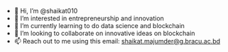 - 👋 Hi, I’m @shaikat010
- 👀 I’m interested in entrepreneurship and innovation
- 🌱 I’m currently learning to do data science and blockchain
- 💞️ I’m looking to collaborate on innovative ideas on blockchain
- 📫 Reach out to me using this email: shaikat.majumder@g.bracu.ac.bd

<!---
shaikat010/shaikat010 is a ✨ special ✨ repository because its `README.md` (this file) appears on your GitHub profile.
You can click the Preview link to take a look at your changes.
--->
